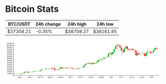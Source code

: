 # Bitcoin Stats

BTC/USDT|24h change|24h high|24h low|
|---|---|---|---|
|$37304.21|-0.35%|$38708.27|$36161.95|

<img src="./chart.svg">
